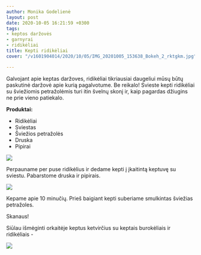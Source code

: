 ```yaml
---
author: Monika Godelienė
layout: post
date: 2020-10-05 16:21:59 +0300
tags:
- keptos daržovės
- garnyrai
- ridikėliai
title: Kepti ridikėliai
cover: "/v1601904014/2020/10/05/IMG_20201005_153638_Bokeh_2_rktgkm.jpg"

---
```

Galvojant apie keptas daržoves, ridikėliai tikriausiai daugeliui mūsų būtų paskutinė daržovė apie kurią pagalvotume. Be reikalo! Svieste kepti ridikėliai su šviežiomis petražolėmis turi itin švelnų skonį ir, kaip pagardas džiugins ne prie vieno patiekalo.

**Produktai:**

* Ridikėliai
* Sviestas
* Šviežios petražolės
* Druska
* Pipirai

![](https://res.cloudinary.com/monikagod/image/upload/v1601904037/2020/10/05/IMG_20201005_141557_Bokeh_2_mswlij.jpg)

Perpauname per puse ridikėlius ir dedame kepti į įkaitintą keptuvę su sviestu. Pabarstome druska ir pipirais.

![](https://res.cloudinary.com/monikagod/image/upload/v1601904013/2020/10/05/IMG_20201005_152414_pgaswx.jpg)

Kepame apie 10 minučių. Prieš baigiant kepti suberiame smulkintas šviežias petražoles.

Skanaus!

Siūlau išmėginti orkaitėje keptus ketvirčius su keptais burokėliais ir ridikėliais - 

![](https://res.cloudinary.com/monikagod/image/upload/v1601904014/2020/10/05/IMG_20201005_153638_Bokeh_2_rktgkm.jpg)